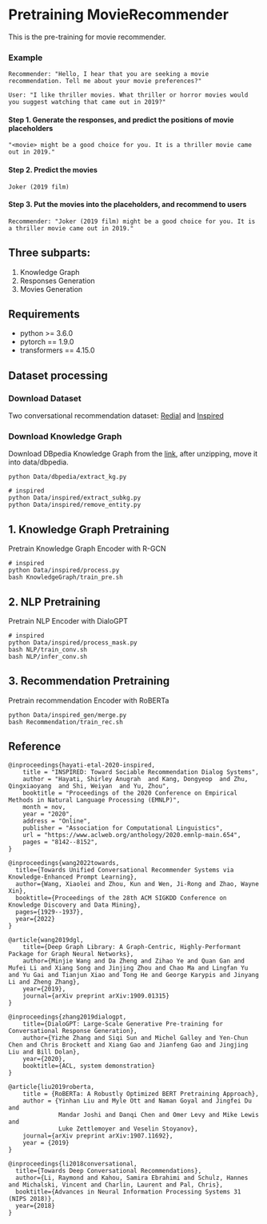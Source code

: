 # Pretraining MovieRecommender

This is the pre-training for movie recommender.
### Example

`Recommender: "Hello, I hear that you are seeking a movie recommendation. Tell me about your movie preferences?"`

`User: "I like thriller movies. What thriller or horror movies would you suggest watching that came out in 2019?"`

#### Step 1. Generate the responses, and predict the positions of movie placeholders
`"<movie> might be a good choice for you. It is a thriller movie came out in 2019."`
#### Step 2. Predict the movies
`Joker (2019 film)`
#### Step 3. Put the movies into the placeholders, and recommend to users
`Recommender: "Joker (2019 film) might be a good choice for you. It is a thriller movie came out in 2019."`

## Three subparts:

1. Knowledge Graph
2. Responses Generation
3. Movies Generation

## Requirements

- python >= 3.6.0
- pytorch == 1.9.0
- transformers == 4.15.0


## Dataset processing
### Download Dataset
Two conversational recommendation dataset: [Redial](https://redialdata.github.io/website/) and [Inspired](https://github.com/sweetpeach/Inspired)
### Download Knowledge Graph
Download DBpedia Knowledge Graph from the [link](https://databus.dbpedia.org/dbpedia/mappings/mappingbased-objects/2021.09.01/mappingbased-objects_lang=en.ttl.bz2), after unzipping, move it into data/dbpedia.
```
python Data/dbpedia/extract_kg.py

# inspired
python Data/inspired/extract_subkg.py
python Data/inspired/remove_entity.py
```

## 1. Knowledge Graph Pretraining
Pretrain Knowledge Graph Encoder with R-GCN
```
# inspired
python Data/inspired/process.py
bash KnowledgeGraph/train_pre.sh 
```
## 2. NLP Pretraining
Pretrain NLP Encoder with DialoGPT
```
# inspired
python Data/inspired/process_mask.py
bash NLP/train_conv.sh
bash NLP/infer_conv.sh
```

## 3. Recommendation Pretraining
Pretrain recommendation Encoder with RoBERTa
```
python Data/inspired_gen/merge.py
bash Recommendation/train_rec.sh
```
## Reference
```
@inproceedings{hayati-etal-2020-inspired,
    title = "INSPIRED: Toward Sociable Recommendation Dialog Systems",
    author = "Hayati, Shirley Anugrah  and Kang, Dongyeop  and Zhu, Qingxiaoyang  and Shi, Weiyan  and Yu, Zhou",
    booktitle = "Proceedings of the 2020 Conference on Empirical Methods in Natural Language Processing (EMNLP)",
    month = nov,
    year = "2020",
    address = "Online",
    publisher = "Association for Computational Linguistics",
    url = "https://www.aclweb.org/anthology/2020.emnlp-main.654",
    pages = "8142--8152",
}

@inproceedings{wang2022towards,
  title={Towards Unified Conversational Recommender Systems via Knowledge-Enhanced Prompt Learning},
  author={Wang, Xiaolei and Zhou, Kun and Wen, Ji-Rong and Zhao, Wayne Xin},
  booktitle={Proceedings of the 28th ACM SIGKDD Conference on Knowledge Discovery and Data Mining},
  pages={1929--1937},
  year={2022}
}

@article{wang2019dgl,
    title={Deep Graph Library: A Graph-Centric, Highly-Performant Package for Graph Neural Networks},
    author={Minjie Wang and Da Zheng and Zihao Ye and Quan Gan and Mufei Li and Xiang Song and Jinjing Zhou and Chao Ma and Lingfan Yu and Yu Gai and Tianjun Xiao and Tong He and George Karypis and Jinyang Li and Zheng Zhang},
    year={2019},
    journal={arXiv preprint arXiv:1909.01315}
}

@inproceedings{zhang2019dialogpt,
    title={DialoGPT: Large-Scale Generative Pre-training for Conversational Response Generation},
    author={Yizhe Zhang and Siqi Sun and Michel Galley and Yen-Chun Chen and Chris Brockett and Xiang Gao and Jianfeng Gao and Jingjing Liu and Bill Dolan},
    year={2020},
    booktitle={ACL, system demonstration}
}

@article{liu2019roberta,
    title = {RoBERTa: A Robustly Optimized BERT Pretraining Approach},
    author = {Yinhan Liu and Myle Ott and Naman Goyal and Jingfei Du and
              Mandar Joshi and Danqi Chen and Omer Levy and Mike Lewis and
              Luke Zettlemoyer and Veselin Stoyanov},
    journal={arXiv preprint arXiv:1907.11692},
    year = {2019}
}
    
@inproceedings{li2018conversational,
  title={Towards Deep Conversational Recommendations},
  author={Li, Raymond and Kahou, Samira Ebrahimi and Schulz, Hannes and Michalski, Vincent and Charlin, Laurent and Pal, Chris},
  booktitle={Advances in Neural Information Processing Systems 31 (NIPS 2018)},
  year={2018}
}
```

